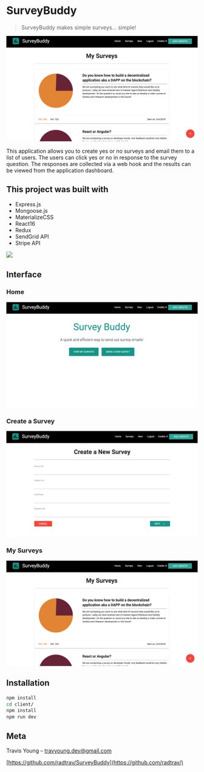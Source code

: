 # SurveyBuddy
> SurveyBuddy makes simple surveys... simple!

![Front page](https://raw.githubusercontent.com/radtrav/SurveyBuddy/master/screenshots/my_surveys.png)

This application allows you to create yes or no surveys and email them to a list of users. The users can click yes or no in response to the survey question. The responses are collected via a web hook and the results can be viewed from the application dashboard. 

## This project was built with
* Express.js
* Mongoose.js
* MaterializeCSS
* React16
* Redux
* SendGrid API
* Stripe API

![](header.png)

## Interface

### Home
![Front page](https://raw.githubusercontent.com/radtrav/SurveyBuddy/master/screenshots/surveys_dash.png)

### Create a Survey
![Front page](https://raw.githubusercontent.com/radtrav/SurveyBuddy/master/screenshots/create_new_survey.png)
### My Surveys
![Front page](https://raw.githubusercontent.com/radtrav/SurveyBuddy/master/screenshots/my_surveys.png)

## Installation

```sh
npm install
cd client/
npm install
npm run dev
```

## Meta

Travis Young – travyoung.dev@gmail.com


[https://github.com/radtrav/SurveyBuddy](https://github.com/radtrav/)


